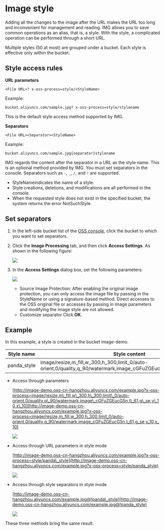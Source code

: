 # Image style

Adding all the changes to the image after the URL makes the URL too long and inconvenient for management and reading. IMG allows you to save common operations as an alias, that is, a style. With the style, a complicated operation can be performed through a short URL.

Multiple styles \(50 at most\) are grouped under a bucket. Each style is effective only within the bucket.

## Style access rules

**URL parameters**

```
<File URL>? x-oss-process=style/<StyleName>
```

Example:

`bucket.aliyuncs.com/sample.jpg? x-oss-process=style/stylename`

This is the default style access method supported by IMG.

**Separators**

```
<File URL><Separator><StyleName>
```

Example:

`bucket.aliyuncs.com/sample.jpg{separator}stylename`

IMG regards the content after the separator in a URL as the style name. This is an optional method provided by IMG. You must set separators in the console. Separators such as `-`, `_`, `/`, and `!` are supported.

-   StyleNameindicates the name of a style.
-   Style creations, deletions, and modifications are all performed in the console.
-   When the requested style does not exist in the specified bucket, the system returns the error NotSuchStyle.

## Set separators

1.  In the left-side bucket list of the [OSS console](https://oss.console.aliyun.com/overview), click the bucket to which you want to set separators.
2.  Click the **Image Processing** tab, and then click **Access Settings**. As shown in the following figure:

    ![](https://static-aliyun-doc.oss-cn-hangzhou.aliyuncs.com/assets/img/4792/15674147552882_en-US.png)

3.  In the **Access Settings** dialog box, set the following parameters:

    ![](https://static-aliyun-doc.oss-cn-hangzhou.aliyuncs.com/assets/img/4792/15674147552883_en-US.png)

    -   Source Image Protection: After enabling the original image protection, you can only access the image file by passing in the StyleName or using a signature-based method. Direct accesses to the OSS original file or accesses by passing in image parameters and modifying the image style are not allowed.
    -   Customize separator
    Click **OK**.


## Example

In this example, a style is created in the bucket image-demo.

|Style name|Style content|
|----------|-------------|
|panda\_style|image/resize,m\_fill,w\_300,h\_300,limit\_0/auto-orient,0/quality,q\_90/watermark,image\_cGFuZGEucG5n,t\_61,g\_se,y\_10,x\_10|

-   Access through parameters

    [http://image-demo.oss-cn-hangzhou.aliyuncs.com/example.jpg?x-oss-process=image/resize,m\_fill,w\_300,h\_300,limit\_0/auto-orient,0/quality,q\_90/watermark,image\_cGFuZGEucG5n,t\_61,g\_se,y\_10,x\_10](http://image-demo.oss-cn-hangzhou.aliyuncs.com/example.jpg?x-oss-process=image/resize,m_fill,w_300,h_300,limit_0/auto-orient,0/quality,q_90/watermark,image_cGFuZGEucG5n,t_61,g_se,y_10,x_10)

    ![](https://static-aliyun-doc.oss-cn-hangzhou.aliyuncs.com/assets/img/4792/15674147552884_en-US.jpg)

-   Access through URL parameters in style mode

    [http://image-demo.oss-cn-hangzhou.aliyuncs.com/example.jpg?x-oss-process=style/panda\_style](http://image-demo.oss-cn-hangzhou.aliyuncs.com/example.jpg?x-oss-process=style/panda_style)

    ![](https://static-aliyun-doc.oss-cn-hangzhou.aliyuncs.com/assets/img/4792/15674147552885_en-US.jpg)

-   Access through style separators in style mode

    [http://image-demo.oss-cn-hangzhou.aliyuncs.com/example.jpg@!panda\_style](http://image-demo.oss-cn-hangzhou.aliyuncs.com/example.jpg@!panda_style)

    ![](https://static-aliyun-doc.oss-cn-hangzhou.aliyuncs.com/assets/img/4792/156741475658723_en-US.jpg)


These three methods bring the same result.

